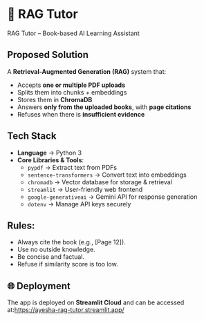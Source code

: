 # 📘 RAG Tutor 
RAG Tutor  – Book-based AI Learning Assistant

## Proposed Solution   
A **Retrieval-Augmented Generation (RAG)** system that:  

- Accepts **one or multiple PDF uploads**  
- Splits them into chunks + embeddings  
- Stores them in **ChromaDB**  
- Answers **only from the uploaded books**, with **page citations**  
- Refuses when there is **insufficient evidence**
   
## Tech Stack  

- **Language** → Python 3  
- **Core Libraries & Tools**:  
  - `pypdf` → Extract text from PDFs  
  - `sentence-transformers` → Convert text into embeddings  
  - `chromadb` → Vector database for storage & retrieval  
  - `streamlit` → User-friendly web frontend  
  - `google-generativeai` → Gemini API for response generation  
  - `dotenv` → Manage API keys securely
 
    
## Rules:  
- Always cite the book (e.g., [Page 12]).  
- Use no outside knowledge.  
- Be concise and factual.  
- Refuse if similarity score is too low.

 
 ## 🌐 Deployment  

The app is deployed on **Streamlit Cloud** and can be accessed at:https://ayesha-rag-tutor.streamlit.app/






  
